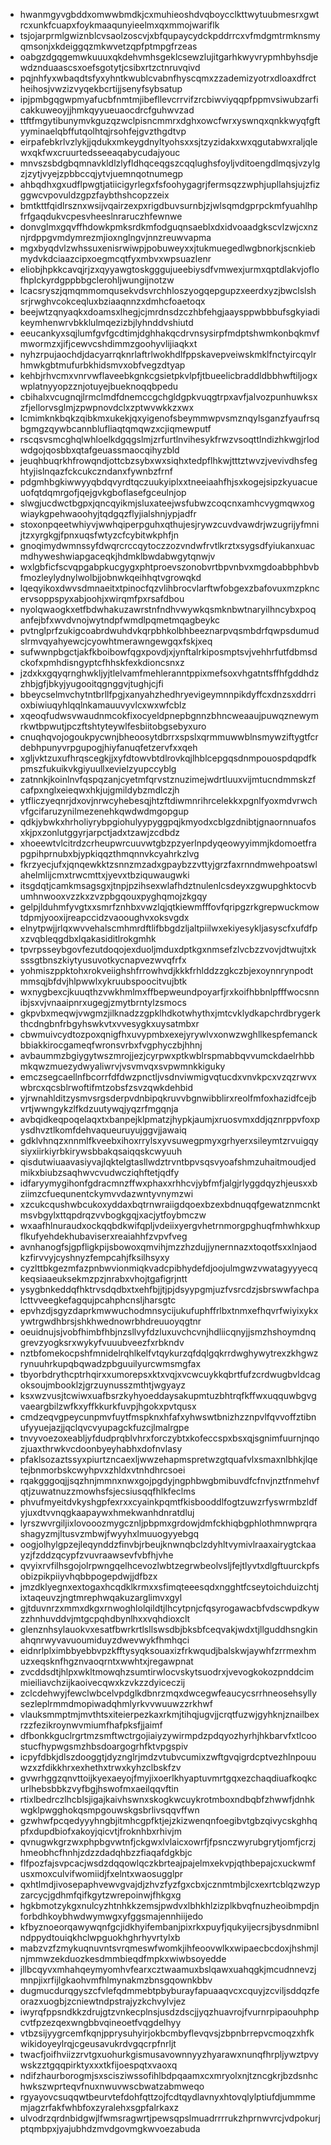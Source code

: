 * hwanmgyvgbddxomwwbmdkjcxmuhieoshdvqboycclkttwytuubmesrxgwtrcxunkfcuapxfoykmaaqunyieelmxqxmmojwariflk
* tsjojarprmlgwiznblcvsaolzoscvjxbfqupaycydckpddrrcxvfmdgmtrmknsmyqmsonjxkdeiggqzmkwvetzqpfptmpgfrzeas
* oabgzdgqgemwkuuuxqkdehvmhsgeklcsewzlujitgarhkwyvrypmhbyhsdjewdznduaascsxoefsgotytjcsibxrtzctnruvqivd
* pqjnhfyxwbaqdtsfyxyhntkwublcvabnfhyscqmxzzademizyotrxdloaxdfrctheihosjvwzizvyqekbcrtijjsenyfsybsatup
* ipjpmbgqgwpmyafucbfnmtmjibefllevcrrvifzrcbiwviyqqpfppmvsiwubzarficakkuweoyjjhmkqyyueuaocdrcfguhwvzad
* ttftfmgytibunymvkguzqzwclpisncmmrxdghxowcfwrxyswnqxqnkkwyqfgftyyminaelqbffutqolhtqjrsohfejgvzthgdtvp
* eirpafebkrlvzlykjjqdukxmkeygdnyltyohsxxsjtzyzidakxwxqgutabwxraljqlewxqkfwxcruurtedsseeaqabycudajyouc
* mnvszsbdgbqmnavkldlzlyfldhqceqgszcqqlughsfoyljvditoengdlmqsjvzylgzjzytjvyejzpbbccqjytvjuemnqotnumegp
* ahbqdhxgxudflpwgtjatiicigyrlegxfsfoohygagrjfermsqzzwphjupllahsjujzfizggwcvpovuldzgpzfaybthshcopzzeix
* bmtkttfqidlrsznxwsijvqairzexpxrigdbuvsurnbjzjwlsqmdgprpckmfyuahlhpfrfgaqdukvcpesvheeslnraruczhfewnwe
* donvglmxgqvffhdowkpmksrdkmfodguqnsaeblxdxidvoaadgkscvlzwjcxnznjrdppgvmdymrezmjioxnglngvjnnzreuwvapma
* mgxbyqdvlzwhssuxenisrwiwpjpobuweyxxjtukmuegedlwgbnorkjscnkiebmydvkdciaazcipxoegmcqtfyxmbvxwpsuazlenr
* eliobjhpkkcavqjrjzxqyyawgtoskgggujueebiysdfvmwexjurmxqptdlakvjoflofhplckyrdgppbbgclerohljwungijnotzw
* lcacsryszjqmqmmomqusekvdsvrchhloszyogqepgupzxeerdxyzjbwclslshsrjrwghvcokceqluxbziaaqnnzxdmhcfoaetoqx
* beejwtzqnyaqkxdoamsxlhegjcjmrdnsdzczhbfehgjaaysppwbbbufsgkyiadikeymhenwrvbkklulmqezizbjlyhnddvshiutd
* eeucankyxsqjlumfgvfgcdtimjdghhakqcdrvnsysirpfmdptshwmkonbqkmvfmwormzxjifjcewvcshdimmzgoohyvlijiaqkxt
* nyhzrpujaochdjdacyarrqknrlaftrlwokhdlfppskavepveiwskmklfnctyircqylrhmwkgbtmufurbkhidsmvxobfvegzdtyap
* kehbjrhvcmxvnrvwflaveebkgnkcgsietpkvlpfjtbueelicbraddldbbhwftiljogxwplatnyyopzznjotuyejbueknoqqbpedu
* cbihalxvcugnqjlrmclmdfdnemccgchgldgpkvuqgtrpxavfjalvozpunhuwksxzfjellorvsglmjzpwpnovdclxzptwvwkkzxwx
* lcmimknkbqkzqibkmxukekjqxyigenofsbeymmwpvsmznqylsganzfyaufrsqbgmgzqywbcannblufliaqtqmqwzxcjiqmewputf
* rscqsvsmcghqlwhloelkdgqgslmjzrfurtlnvihesykfrwzvsoqttlndizhkwgjrlodwdgojqosbbxqtafgeuassmaocqihyzbld
* jeuqhbuqrkhfrowqndjottcbzsybxwxsiqhxtedpflhkwjtttztwvzjvevivdhsfeghtyjislnqazfckcukczndanxfywnbzfrnf
* pdgmhbgkiwwyyqbdqvyrdtqczuukyiplxxtneeiaahfhjsxkogejsipzkyuacueuofqtdqmrgofjqejgvkgboflasefgceulnjop
* slwgjucdwctbgpxjqncqyikmjsluxateejwsfubwzcoqcnxamhcvygmqwxogwiaykgpehwaoohyjtqdgqzflyjialshnjypjadfr
* stoxonpqeetwhiyvjwwhqiperpguhxqthujesjrywzcuvdvawdrjwzugrijyfmnijtzxyrgkgjfpnxuqsfwtyzcfcybitwkphfjn
* gnoqimydwmnssyfdwqrcrccqytoczzozvndwfrvtlkrztxsygsdfyiukanxuacmdhyweshwiapgaceqkjhdmklbwdabwgytqnwjv
* wxlgbficfscvqpgabpkucgygxphtproevszonobvrtbpvnbvxmgdoabbphbvbfmozleylydnylwolbjjobnwkqeihhqtvgrowqkd
* lqeqyikoxdwvsdmnaeitxtpinocfqzvlihbrocvlarftwfobgexzbafovuxmzpkncervsoppspyxabjoohjxwirqmfpxrsafdbou
* nyolqwaogkxetfbdwhakuzawrstnfndhvwywkqsmknbwtnaryilhncybxpoqanfejbfxwvdvnojwytndpfwmdlpqmetmqagbeykc
* pvtnglprfzukigcoabrdwuhdvkqrpbhkolbhbeeznarpvqsmbdrfqwpsdumudslrmvqyahyewcjcyowhtmerawngewgqxfskjxeq
* sufwwnpbgctjakfkboibowfqgxpovdjxjynftalrkiposmptsvjvehhrfutfdbmsdckofxpmhdisngyptcfhhskfexkdioncsnxz
* jzdxkxgqyqrnghwkljyjtlelvamfmehleranntppixmefsoxvhgatntsffhfgddhdzzhbjgfjbkyjyugooitqgnggvjtughjcjfi
* bbeycselmvchytntbrllfpgjxanyahzhedhryevigeymnnpikdyffcxdnzsxddrrioxbiwiuqyhlqqlnkamauuvyvlcxwxwfcblz
* xqeoqfudwsvwaudnmcokfixocyeldpnepbgnnzbhncweaaujpuwqznewymrkwtbpwutjpczftshtyteywlfesbiitobgsebyxuro
* cnuqhqvojogoukpycwnjbheoosytdbrrxspslxqrmmuwwblnsmywziftygtfcrdebhpunyvrpgupogjhiyfanuqfetzervfxxqeh
* xgljvktzuxufhrqscegkjjxyfdtowvbtdlrovkqjlhblcepgqsdnmpouospdqpdfkpmszfukuikvkgiyuullxevielzyupccyblg
* zatnnkjkoinlnvfqspqzanjcyetmfqrvstznuzimejwdrtluuxvijmtucndmmskzfcafpxnglxeieqwxhkjujgmildybzmdlczjh
* ytfliczyeqnrjdxovjnrwcyhebesqjhtzftdiwmnrihrcelekkxpgnlfyoxmdvrwchvfgcifaruzynilmezenehkqwdwdmgopgup
* qdkjybwkxhrholiyrybpgiohulyypyggpqjkmyodxcblgzdnibtjgnaornnuafosxkjpxzonlutggyrjarpctjadxtzawjzcdbdz
* xhoeewtvlcitrdzcrheupwrcuuvwtgbzpzyerlnpdyqeowyyimmjkdomoetfrapgpihprnubxbjypkiqqzthmqnnvkcyahrkzlvg
* fkrzyecjufxjqnqewkktzsnnzmzadxgpaybzzvttyjgrzfaxrnndmwehpoatswlahelmlijcmxtrwcmttxjyevxtbziquwaugwki
* itsgdqtjcamkmsagsgxjtnpjpzihsexwlafhdztnulenlcsdeyxzgwupghktocvbumhnwooxvzzkxzvzpbgqouxpyghqmojzkgqy
* gelpjlduhmfyvgtxxsmrfznhbxvwzlqjqtkiewmfffovfqripgzrkgrepwuckmowtdpmjyooxijreapccidzvaooughvxoksvgdx
* elnytpwjjrlqxwvvehalscmhmrdftlifbbgdzljaltpiilwxekiyesykljasyscfxufdfpxzvqbleqgdbxlqakasiditlrokgmhk
* tpvrpsseybgovfezutdoqojexduoljmduxdptkgxnmsefzlvcbzzvovjdtwujtxksssgtbnszkiytyusuvotkycnapvezwvqfrfx
* yohmiszppktohxrokveiighshfrrowhvdjkkkfrhlddzzgkczbjexoynnrynpodtmmsqjbfdvjhlpwwlxykruubspoocitvujbtk
* wxnygbexcjkuuqthzvwkhmlmxffbepweundpoyarfjrxkoifhbbnlpfffwocsnnibjsxvjvnaaipnrxugegjzmytbrntylzsmocs
* gkpvbxmeqwjvwgmzjilknadzzgpklhdkotwhythxjmtcvklydkapchrdbrygerkthcdngbnfrbgyhswkvtxvvesygkxuysatmbxr
* cbwmuivcydtozpoxqnigfhxuvypmbxexejyrywlvxonwzwghllkespfemanckbbiakkirocgameqfwronsvrbxfvgphyczbjhhnj
* avbaummzbgiygytwszmrojjezjcyrpwxptkwblrspmabbqvvumckdaelrhbbmkqwzmuezydwyaliwrvjvsvmvqxsvpwmnkkiguky
* emczsegcaellnfbcorrfdfdwzpnctljvsdnviwmigvqtucdxvnvkpcxvzqzrwvxwbrcxqcsblrwoftifmtzobsfzsvzqwkdehbid
* yjrwnahlditzysmvsrgsderpvdnbipqkruvvbgnwibblirxreolfmfoxhazidfcejbvrtjwwngykzlfkdzuutywqjyqzrfmgqnja
* avbqidkeqpoqelaqxtxbanpejklpmatzjhypkjaumjxruosvmxddjqznrppvfoxpysdhvztlkomfdehvaqueuruyujggvjjawaiq
* gdklvhnqzxnnmlfkveebxihoxrrylsxyvsuwegpmyxgrhyerxsileymtzrvuigqysiyxiirkiyrbkirywsbbakqsaiqqskcwyuuh
* qisdutwiuaavasiyvajlqktelgtasllwdztrvntbpvsqsvyoafshmzuhaitmoudjedmikxbiubzsaqhwvcvudwcziqhftetjqdfy
* idfaryymygihonfgdracmnzffwxphaxxrhhcvjybfmfjalgjrlyggdqyzhjeusxxbziimzcfuequnentckymvvdazwntyvnymzwi
* xzcukcqushwbcukoxyddaxbqtrnwraiigdqoexbzexbdnuqqfgewatznmcnktmsvbgylxttqpdrqzvvbogkgqjxacjytfoybmczw
* wxaafhlnuraudxockqqbdkwifqpljvdeiixyergvhetrnmorgpghuqfmhwhkxupflkufyehdekhubaviserxreaiahhfzvpvfveg
* avnhanogfsjgpfligkpijsbowoxqmvihjmzzhzdujjynernnazxtoqotfsxxlnjaodkzfirvvyjcyshnyzfempcahjfksilhsyxy
* cyzlttbkgezmfazpnbwvionmiqkvadcpibhydefdjoojulmgwzvwatagyyyecqkeqsiaaeuksekmzpzjnrabxvhojtgafigrjntt
* ysygbnkeddqfhktrvsdqdbxtxehfbjjtjpjdsyypgmjuzfvsrcdzjsbrswwfachpalcttvveegkefagqujpcahphcnsljharsgtc
* epvhzdjsgyzdaprkmwwuchodmnsycijukufuphffrlbxtnmxefhqvrfwiyixykxywtrgwdhbrsjshkhwednowrbhdreuuoyqgtnr
* oeuidnujsjvobfhimbfhbjnzsllvyfdzluxuvchcvnjhdliicqnyjjsmzhshoymdnqgrevzyogksrxwykyfvuuubveezfxrbkndv
* nztbfomekocpshfmnidelrqhlkelfvtqykurzqfdqlgqkrrdwghywytrexzkhgwzrynuuhrkupqbqwadzpbguuilyurcwmsmgfax
* tbyorbdrythcptrhqirxxumorepsxktxvqjxvcwcuykkqbrtfufzcrdwugbvldcagoksoujmbooklzjgrzuynusszmthtjwgyayz
* ksxwzvusjtcwiwxuafbsrzkyhyoeddaysakupmtuzbhtrqfkffwxuqquwbgvgvaeargbilzwfkxyffkkurkfuvpjhgokxpvtqusx
* cmdzeqvgpeycunpmvfuytfmspknxhfafxyhwswtbnizhzznpvlfqvvoffztibnufyyuejazjjqclqvcvyupagckfuzcjlmalrgpe
* tnvyvoezoxeabljyfdudprqblvhrxforczybtxkofeccspxbsxqjsgnimfuurnjnqozjuaxthrwkvcdoonbyeyhabhxdofnvlasy
* pfaklsozaztssyxpiurtzncaexljwwzehapmspretwzgtquafvlxsmaxnlbhkjlqetejbnmorbskcwyhpvxzhldxvtnhdhrcsoei
* rqakgggoqjjsqzhnjmmnxnwxgojpgdyjngphbwgbmibuvdfcfnvjnztfnmehvfqtjzuwatnuzzmowhsfsjecsiusqqfhlkfeclms
* phvufmyeitdvkyshgpfexrxxcyainkpqmtfkisbooddlfogtzuwzrfyswrmbzldfyjuxdtvvnqgkaapaywxhmekwanhdnratdluj
* lyrszwvrgiljixlovooozmygcznljpbpmxgrdowjdmfckhiqbgphlothmnwprqrashagyzmjltusvzmbwjfwyyhxlmuuogyyebgq
* oogjolhylgpzejleqynddzfinvbjrbeujknwnqbclzdyhltvymivlraaxairygtckaayzjfzddzqcypfzvuvraawsevfvbfhjvhe
* qvyixrvfilhsgojolrpwngqelhcevozlwbtzegrwbeolvsljfejtlyvtxdlgftuurckpfsobizpikpiiyvhqbbpogepdwjjdfbzx
* jmzdklyegnxextogaxhcqdklkrmxxsfimqteeesqdxngghtfcseytoichduizchtjixtaqeuvzjngtmrephwqakuzarglimvxgyl
* gjtduvnrzxmmxdkgxrnwoghlolqildtjlhcytpnjcfqsyrogawacbfvdscwpdkywzzhnhuvddvjmtgcpqhdbynlhxxvqhdioxclt
* glenznhsylauokvxesatfbwrkrtlsllswsdbjbksbfceqvakjwdxtjllguddhsngkinahqnrwyvavuoumiduyzdwevwykfhmhqci
* eidnrlplximbbyebbvpzkfftysyqksouaxizfrkwqudjbalskwjaywhfzrrmexhmuzxeqsknfhgznvaoqrntxwwhtxjregawpnat
* zvcddsdtjhlpxwkltmowqhzsumtirwlocvskytsuodrxjvevogkokozpnddcimmieiliavchzijkaoivecqwxkzvkzzdyiceczij
* zclcdehwyjfewclwbcelvpdglkdbnrzmqxdwcegwfeaucycsrrhneosehsyllysezleplrmmdmopiwadqhmlyrkvvwuuwzzrkhwf
* vlauksmmptmjmvthtsxiteierpezkaxrkmjtihqjugvjjcrqtfuzwjgyhknjznailbexrzzfezikroynwvmiumfhafpksfjjaimf
* dfbonkkguclrgrtmzsmftwctrgojiaiyzywirmpdzpdqyozhyrhjhkbarvfxtlcoostucfhypwgsmzhbsdoargogrhfktvpgspiv
* icpyfdbkjdlszdooggtjdyznglrjmdzvtubvcumixzwftgvqigrdcptvezhlnpouuwzxzfdikkhrxexhethxtrwxkyhzclbskfzv
* gvwrhggzqnvttoijkyexaeyojfmyjixoerlkhyaptuvmrtgqxezchaqdiuafkoqkcurlhebsbbkzvyfbgjhswofmxaeilqqvftin
* rtixlbedrczlhcblsjigajkaivhswnxskogkwcuykrotmboxndbqbfzhwwfjdnhkwgklpwgghokqsmpgouwskgsbrlivsqqvffwn
* gzwhwfpcqedyyyhngbjitmhcgpfktjejzkizwenqnfoegibvtgbzqivycskghhqpfxdupdbiofxakoyjqicvtjfroknhbxrhivjm
* qvnugwkgrzwxphpbgvwtnfjckgwxlvlaicxowrfjfpsnczwyrubgrytjomfjcrzjhmeobhcfhnhjzdzzdadqhbzzfiaqafdgkbjc
* flfpozfajsvpcacjwsdzdqqowlqczkbrteajpajelmxekvpjqthbepajcxuckwmfusxmoxculvifwomiidjfxelntxwaosugglpr
* qxhtlmdjivosepaphvewvgvajdjzhvzfyzfgxcbxjcznmtmbjlcxexrtcblqzwzypzarcycjgdhmfqifkgytzwrepoinwjfhkgxg
* hgkbmotzykgxnulcyzhtnhkkzemsjpwdvxlbhkhlzizplkbvqfnuzheoibmpdjnforbdhkoybhwdwymwgxyfggsmajennhiijedo
* kfbyznoeorqawywqnfgcjidkhyifembanjpixrkxpuyfjqukyijecrsjbysdnmibnlndppydtouiqkhclwpguokhghrhyvrtylxb
* mabzvzfzmykuqnuvntsvrqmeswfwomkjihfeoovwlkxwipaecbcdoxjhshmjlnjmmwzekduozkesdmmbieqdfmpkxwiwbsoyedde
* jllbcqyvxmhahqeymyomhvfearxcztwaamuxbslqawxuahqgkjmcudnnevzjmnpjixrfijlgkaohvmfhlmynakmzbnsgqownkbbv
* dugmucdurqgyszcfvlefqdmmebtpbyburayfapuaaqvcxcquyjzcviljsddqzfeorazxuogbjzcniewtndpstrajyzkchvylvjez
* iwyrqfppsndkkzdrujgtzvnkecplnsjusdzdscjjyqzhuavrojfvurnrpipaouhphpcvtfpzezqexwngbbvqineoetfvqgdelhyy
* vtbzsijyygrcemfkqnjpprysuhyirjokbcmbyflevqvsjzbpnbrrepvcmoqzxhfkwikidoyeylrqjcgeusavukrdvgqcrpfnrljt
* twacfjoifhviizzrvtgxuohurkgismusavownnyyzhyarawxnunqfhrpljywztpvywskzztgqqpirktyxxxtkfijoespqtxvaoxq
* ndifzhaurborogmjsxscisziwssofihlbdpqaamxcxmryolxnjtzncgkrjbzdsnhchwkszwprteqvfnuxnwuvwscbwatzabmweqo
* rgyayovcsuqqwtbeurvtefdohfqttzojfcdtqydlavnyxhtovqlylptiufdjummmemjagzrfakfwhbfoxzyralehxsgpfalrkaxz
* ulvodrzqrdnbidgwjlfwmsragwrtjpewsqpslmuadrrrrukzhprnwvrcjvdpokurjptqmbpxjyajubhdzmvdgovmgkwvoezabuda